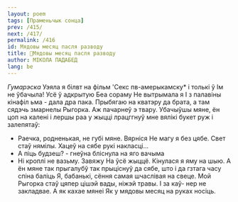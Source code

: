 ```yaml
---
layout: poem
tags: [Праменьчык сонца]
prev: /415/
next: /417/
permalink: /416
id: Мядовы месяц пасля разводу
title: 🚧Мядовы месяц пасля разводу
author: МІКОЛА ПАДАБЕД
lang: be
---
```



_Гумарэска_
Уэяла я білвт на фільм 'Секс пв-амерыкамску* і толькі ў Ім не ўбачыла! Усё ў адкрытую Беа сораму
Не вытрымала я I з палавіны кінафіл ьма - дала дра пака. Прыбягаю на кватэру да брата, а там сядэчь змарнелы Рыгорка. Аж пачарнеў э твару. Убачыўшы мяне, ён цоп на калені і лершы раа у жыцці лрацггнуў мне вялікі букет руж і залепятаў:
-   Раечка, родненькая, не губі мяне. Вярніся
Не магу я без цябе. Свет стаў нямілы. Хацеў на сябе рукі накласці...
-   А піць будзеш? - гнеўна бліснула на яго вачыма
-   Ні кроплі не вазьму. Завяжу На ўсё жыццё.
Кінулася я яму на шыю. А ён мяне так прыгалубў так прыціснуў да сябе, што і да гзтага часу спіна баліць
Я, бабанькі, сёння самая шчаслівая на свеце. Мой Рыгорка стаў цяпер цішэй вады, ніжэй травы. I за каў- нер не закладвае. А як кахае мянеі Як у мядовы месяц на руках носіць.
